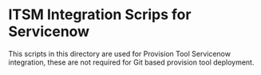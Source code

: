 # ITSM Integration Scrips for Servicenow

This scripts in this directory are used for Provision Tool Servicenow integration, these are not required for Git based provision tool deployment. 


